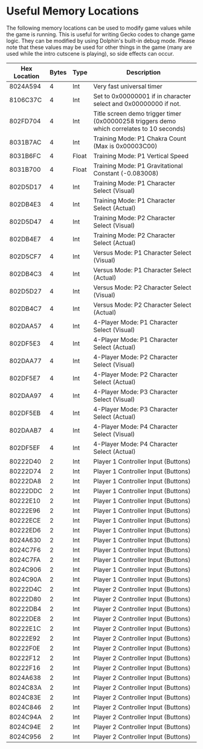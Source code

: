 # Useful Memory Locations
The following memory locations can be used to modify game values while the game is running. This is useful for writing Gecko codes to change game logic. They can be modified by using Dolphin's built-in debug mode. Please note that these values may be used for other things in the game (many are used while the intro cutscene is playing), so side effects can occur.

| Hex Location |  Bytes |  Type  |  Description                                                                               | 
|--------------|--------|--------|--------------------------------------------------------------------------------------------| 
| 8024A594     |  4     |  Int   |  Very fast universal timer                                                                 | 
| 8106C37C     |  4     |  Int   |  Set to 0x00000001 if in character select and 0x00000000 if not.                           | 
| 802FD704     |  4     |  Int   |  Title screen demo trigger timer (0x00000258 triggers demo which correlates to 10 seconds) | 
| 8031B7AC     |  4     |  Int   |  Training Mode: P1 Chakra Count (Max is 0x00003C00)                                        | 
| 8031B6FC     |  4     |  Float |  Training Mode: P1 Vertical Speed                                                          | 
| 8031B700     |  4     |  Float |  Training Mode: P1 Gravitational Constant (-0.083008)                                      | 
| 802D5D17     |  4     |  Int   |  Training Mode: P1 Character Select (Visual)                                               | 
| 802DB4E3     |  4     |  Int   |  Training Mode: P1 Character Select (Actual)                                               | 
| 802D5D47     |  4     |  Int   |  Training Mode: P2 Character Select (Visual)                                               | 
| 802DB4E7     |  4     |  Int   |  Training Mode: P2 Character Select (Actual)                                               | 
| 802D5CF7     |  4     |  Int   |  Versus Mode: P1 Character Select (Visual)                                                 | 
| 802DB4C3     |  4     |  Int   |  Versus Mode: P1 Character Select (Actual)                                                 | 
| 802D5D27     |  4     |  Int   |  Versus Mode: P2 Character Select (Visual)                                                 | 
| 802DB4C7     |  4     |  Int   |  Versus Mode: P2 Character Select (Actual)                                                 | 
| 802DAA57     |  4     |  Int   |  4-Player Mode: P1 Character Select (Visual)                                               | 
| 802DF5E3     |  4     |  Int   |  4-Player Mode: P1 Character Select (Actual)                                               | 
| 802DAA77     |  4     |  Int   |  4-Player Mode: P2 Character Select (Visual)                                               | 
| 802DF5E7     |  4     |  Int   |  4-Player Mode: P2 Character Select (Actual)                                               | 
| 802DAA97     |  4     |  Int   |  4-Player Mode: P3 Character Select (Visual)                                               | 
| 802DF5EB     |  4     |  Int   |  4-Player Mode: P3 Character Select (Actual)                                               | 
| 802DAAB7     |  4     |  Int   |  4-Player Mode: P4 Character Select (Visual)                                               | 
| 802DF5EF     |  4     |  Int   |  4-Player Mode: P4 Character Select (Actual)                                               | 
| 80222D40     |  2     |  Int   |  Player 1 Controller Input (Buttons)                                                       | 
| 80222D74     |  2     |  Int   |  Player 1 Controller Input (Buttons)                                                       | 
| 80222DA8     |  2     |  Int   |  Player 1 Controller Input (Buttons)                                                       | 
| 80222DDC     |  2     |  Int   |  Player 1 Controller Input (Buttons)                                                       | 
| 80222E10     |  2     |  Int   |  Player 1 Controller Input (Buttons)                                                       | 
| 80222E96     |  2     |  Int   |  Player 1 Controller Input (Buttons)                                                       | 
| 80222ECE     |  2     |  Int   |  Player 1 Controller Input (Buttons)                                                       | 
| 80222ED6     |  2     |  Int   |  Player 1 Controller Input (Buttons)                                                       | 
| 8024A630     |  2     |  Int   |  Player 1 Controller Input (Buttons)                                                       | 
| 8024C7F6     |  2     |  Int   |  Player 1 Controller Input (Buttons)                                                       | 
| 8024C7FA     |  2     |  Int   |  Player 1 Controller Input (Buttons)                                                       | 
| 8024C906     |  2     |  Int   |  Player 1 Controller Input (Buttons)                                                       | 
| 8024C90A     |  2     |  Int   |  Player 1 Controller Input (Buttons)                                                       | 
| 80222D4C     |  2     |  Int   |  Player 2 Controller Input (Buttons)                                                       | 
| 80222D80     |  2     |  Int   |  Player 2 Controller Input (Buttons)                                                       | 
| 80222DB4     |  2     |  Int   |  Player 2 Controller Input (Buttons)                                                       | 
| 80222DE8     |  2     |  Int   |  Player 2 Controller Input (Buttons)                                                       | 
| 80222E1C     |  2     |  Int   |  Player 2 Controller Input (Buttons)                                                       | 
| 80222E92     |  2     |  Int   |  Player 2 Controller Input (Buttons)                                                       | 
| 80222F0E     |  2     |  Int   |  Player 2 Controller Input (Buttons)                                                       | 
| 80222F12     |  2     |  Int   |  Player 2 Controller Input (Buttons)                                                       | 
| 80222F16     |  2     |  Int   |  Player 2 Controller Input (Buttons)                                                       | 
| 8024A638     |  2     |  Int   |  Player 2 Controller Input (Buttons)                                                       | 
| 8024C83A     |  2     |  Int   |  Player 2 Controller Input (Buttons)                                                       | 
| 8024C83E     |  2     |  Int   |  Player 2 Controller Input (Buttons)                                                       | 
| 8024C846     |  2     |  Int   |  Player 2 Controller Input (Buttons)                                                       | 
| 8024C94A     |  2     |  Int   |  Player 2 Controller Input (Buttons)                                                       | 
| 8024C94E     |  2     |  Int   |  Player 2 Controller Input (Buttons)                                                       | 
| 8024C956     |  2     |  Int   |  Player 2 Controller Input (Buttons)                                                       | 
